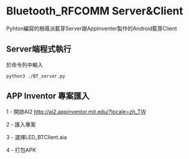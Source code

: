 # Bluetooth_RFCOMM Server&Client
Pyhton編寫的樹苺派藍芽Server跟AppInventer製作的Android藍芽Client

## Server端程式執行
於命令列中輸入

    python3 ./BT_server.py

## APP Inventor 專案匯入

1 - 開啟AI2 http://ai2.appinventor.mit.edu/?locale=zh_TW

2 - 匯入專案

3 - 選擇LED_BTClient.aia

4 - 打包APK
